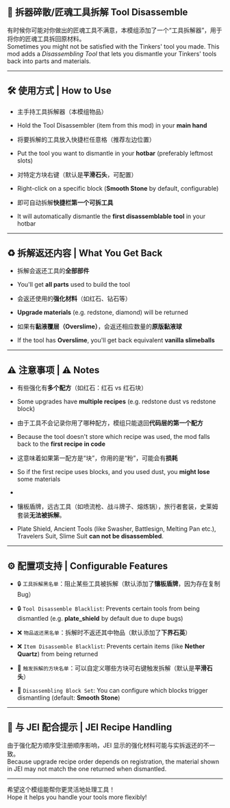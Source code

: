 ## 🔧 拆器碎散/匠魂工具拆解 Tool Disassemble

有时候你可能对你做出的匠魂工具不满意，本模组添加了一个“工具拆解器”，用于将你的匠魂工具拆回原材料。  
Sometimes you might not be satisfied with the Tinkers' tool you made. This mod adds a *Disassembling Tool* that lets you dismantle your Tinkers' tools back into parts and materials.

---

## 🛠️ 使用方式 | How to Use

- 主手持工具拆解器（本模组物品）  
- Hold the Tool Disassembler (item from this mod) in your **main hand**

- 将要拆解的工具放入快捷栏任意格（推荐左边位置）  
- Put the tool you want to dismantle in your **hotbar** (preferably leftmost slots)

- 对特定方块右键（默认是**平滑石头**，可配置）  
- Right-click on a specific block (**Smooth Stone** by default, configurable)
- 即可自动拆解**快捷栏第一个可拆工具**  
- It will automatically dismantle the **first disassemblable tool** in your hotbar

---

## ♻️ 拆解返还内容 | What You Get Back

- 拆解会返还工具的**全部部件**  
- You'll get **all parts** used to build the tool

- 会返还使用的**强化材料**（如红石、钻石等）  
- **Upgrade materials** (e.g. redstone, diamond) will be returned

- 如果有**黏液覆层（Overslime）**，会返还相应数量的**原版黏液球**  
- If the tool has **Overslime**, you'll get back equivalent **vanilla slimeballs**

---

## ⚠️ 注意事项 | ⚠️ Notes

- 有些强化有**多个配方**（如红石：红石 vs 红石块）  
- Some upgrades have **multiple recipes** (e.g. redstone dust vs redstone block)

- 由于工具不会记录你用了哪种配方，模组只能退回**代码层的第一个配方**  
- Because the tool doesn't store which recipe was used, the mod falls back to the **first recipe in code**

- 这意味着如果第一配方是“块”，你用的是“粉”，可能会有**损耗**  
- So if the first recipe uses blocks, and you used dust, you **might lose** some materials
- 
- 镶板盾牌，远古工具（如喷流枪、战斗牌子、熔炼锅），旅行者套装，史莱姆套装**无法被拆解**。
- Plate Shield, Ancient Tools (like Swasher, Battlesign, Melting Pan etc.), Travelers Suit, Slime Suit **can not be disassembled**.

---

## ⚙️ 配置项支持 | Configurable Features

- 🔒 `工具拆解黑名单`：阻止某些工具被拆解（默认添加了**镶板盾牌**，因为存在复制Bug）  
- 🔒 `Tool Disassemble Blacklist`: Prevents certain tools from being dismantled (e.g. **plate_shield** by default due to dupe bugs)

- ❌ `物品返还黑名单`：拆解时不返还其中物品（默认添加了**下界石英**）  
- ❌ `Item Disassemble Blacklist`: Prevents certain items (like **Nether Quartz**) from being returned

- 🧱 `触发拆解的方块名单`：可以自定义哪些方块可右键触发拆解（默认是**平滑石头**）  
- 🧱 `Disassembling Block Set`: You can configure which blocks trigger dismantling (default: **Smooth Stone**)

---

## 🧪 与 JEI 配合提示 | JEI Recipe Handling

由于强化配方顺序受注册顺序影响，JEI 显示的强化材料可能与实拆返还的不一致。  
Because upgrade recipe order depends on registration, the material shown in JEI may not match the one returned when dismantled.

---

希望这个模组能帮你更灵活地处理工具！  
Hope it helps you handle your tools more flexibly!
